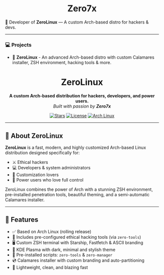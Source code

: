 <h1 align="center">Zero7x</h1>
<p align="center">

  🐧 Developer of <strong>ZeroLinux</strong> — A custom Arch-based distro for hackers & devs.<br>
</p>

---

### 💻 Projects
- 🎯 **ZeroLinux** - An advanced Arch-based distro with custom Calamares installer, ZSH environment, hacking tools & more.
<h1 align="center">
  ZeroLinux
</h1>

<p align="center">
  <b>A custom Arch-based distribution for hackers, developers, and power users.</b><br>
  <i>Built with passion by <strong>Zero7x</strong></i>
</p>

<p align="center">
  <a href="https://github.com/ZeroLinux-7x/ZeroLinux"><img src="https://img.shields.io/github/stars/ZeroLinux-7x/ZeroLinux?style=for-the-badge&color=blueviolet" alt="Stars"></a>
  <a href="https://github.com/ZeroLinux-7x/ZeroLinux"><img src="https://img.shields.io/github/license/ZeroLinux-7x/ZeroLinux?style=for-the-badge" alt="License"></a>
  <a href="#"><img src="https://img.shields.io/badge/Arch-Based-blue?style=for-the-badge&logo=arch-linux" alt="Arch Linux"></a>
</p>

---

## 🚀 About ZeroLinux

**ZeroLinux** is a fast, modern, and highly customized Arch-based Linux distribution designed specifically for:

- ⚔️ Ethical hackers
- 💻 Developers & system administrators
- 🎨 Customization lovers
- 🧠 Power users who love full control

ZeroLinux combines the power of Arch with a stunning ZSH environment, pre-installed penetration tools, beautiful theming, and a semi-automatic Calamares installer.

---

## 🔧 Features

- ✅ Based on Arch Linux (rolling release)
- 🧪 Includes pre-configured ethical hacking tools (via `zero-tools`)
- 🖥️ Custom ZSH terminal with Starship, Fastfetch & ASCII branding
- 🧠 KDE Plasma with dark, minimal and stylish theme
- 🧩 Pre-installed scripts: `zero-tools` & `zero-manager`
- 💿 Calamares installer with custom branding and auto-partitioning
- 🐧 Lightweight, clean, and blazing fast

